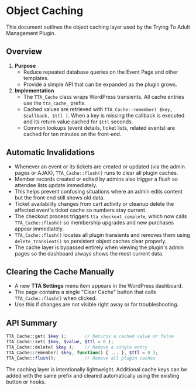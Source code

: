 # Object Caching

This document outlines the object caching layer used by the Trying To Adult Management Plugin.

## Overview

1. **Purpose**
   - Reduce repeated database queries on the Event Page and other templates.
   - Provide a simple API that can be expanded as the plugin grows.
2. **Implementation**
   - The `TTA_Cache` class wraps WordPress transients. All cache entries use the `tta_cache_` prefix.
   - Cached values are retrieved with `TTA_Cache::remember( $key, $callback, $ttl )`. When a key is missing the callback is executed and its return value cached for `$ttl` seconds.
   - Common lookups (event details, ticket lists, related events) are cached for ten minutes on the front‑end.

## Automatic Invalidations

- Whenever an event or its tickets are created or updated (via the admin pages or AJAX), `TTA_Cache::flush()` runs to clear all plugin caches.
- Member records created or edited by admins also trigger a flush so attendee lists update immediately.
- This helps prevent confusing situations where an admin edits content but the front‑end still shows old data.
- Ticket availability changes from cart activity or cleanup delete the affected event's ticket cache so numbers stay current.
- The checkout process triggers `tta_checkout_complete`, which now calls `TTA_Cache::flush()` so membership upgrades and new purchases appear immediately.
- `TTA_Cache::flush()` locates all plugin transients and removes them using `delete_transient()` so persistent object caches clear properly.
- The cache layer is bypassed entirely when viewing the plugin's admin pages so the dashboard always shows the most current data.

## Clearing the Cache Manually

- A new **TTA Settings** menu item appears in the WordPress dashboard.
- The page contains a single "Clear Cache" button that calls `TTA_Cache::flush()` when clicked.
- Use this if changes are not visible right away or for troubleshooting.

## API Summary

```php
TTA_Cache::get( $key );       // Returns a cached value or false
TTA_Cache::set( $key, $value, $ttl = 0 );
TTA_Cache::delete( $key );    // Remove a single entry
TTA_Cache::remember( $key, function() { ... }, $ttl = 0 );
TTA_Cache::flush();           // Remove all plugin caches
```

The caching layer is intentionally lightweight. Additional cache keys can be added with the same prefix and cleared automatically using the existing button or hooks.
